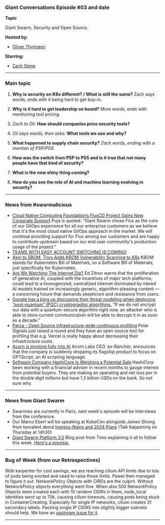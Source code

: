 
### Giant Conversations Episode #03 and date 

**Topic**

Giant Swarm, Security and Open Source.

**Hosted by:** 

* [Oliver Thylmann](https://twitter.com/othylmann)

**Starring:** 

* [Zach Stone](https://twitter.com/StoneZach) 

------------------------------------------------------------------------------------------------------------------------------
### Main topic

1. **Why is security on K8s different? / What is still the same?**
Zach says words, ends with it being hard to get buy-in.

2. **Why is it hard to get leadership on board?**
More words, ends with mentioning tool pricing.

3. _Zach to Oli:_ **How should companies price security tools?**
   
4. _Oli says words, then asks:_ **What tools we use and why?**

5. **What happened to supply chain security?**
_Zach words, ending with a mention of PSP/PSS._

6. **How was the switch from PSP to PSS and is it true that not many people have that kind of security?**
   
7. **What is the new shiny thing coming?**
8. **How do you see the role of AI and machine learning evolving in security?**


------------------------------------------------------------------------------------------------------------------------------

### News from #swarmalicious

- [Cloud Native Computing Foundation’s FluxCD Project Gains New Corporate Support](https://www.cncf.io/announcements/2024/03/19/cloud-native-computing-foundations-fluxcd-project-gains-new-corporate-support/) Puja is quoted: "Giant Swarm chose Flux as the core of our GitOps experience for all our enterprise customers as we believe that it's the most cloud native GitOps approach in the market. We will continue providing support for Flux among our customers and are happy to contribute upstream based on our end user community's production usage of the project."
- [TEAMS WITH EASY ACCOUNT SWITCHING IS COMING!](https://www.theverge.com/2024/3/13/24099723/microsoft-teams-unified-app-personal-work-accounts)
- [Akin to SBOM, Trivy Adds KBOM Vulnerability Scanning to K8s](https://thenewstack.io/akin-to-sbom-trivy-adds-kbom-vulnerability-scanning-to-k8s/) KBOM stands for Kubernetes Bill of Materials, so a Software Bill of Materials, just specifically for Kubernetes.
- [Are We Watching The Internet Die?](https://www.wheresyoured.at/are-we-watching-the-internet-die/) Ed Zitron warns that the proliferation of generative AI, coupled with the incentives of major tech platforms, could lead to a homogenized, centralized internet dominated by inbred AI models trained on increasingly generic, algorithm-pleasing content — a concerning future that demands skepticism and resistance from users.
- [Google has a blog up discussing their threat modeling when deploying “post-quantum” (PQC) cryptographic algorithms.](https://x.com/balajis/status/1767583060080697788?s=46&t=RroddvcAmaWxXDr_4USKmw) “If we do not encrypt our data with a quantum-secure algorithm right now, an attacker who is able to store current communication will be able to decrypt it in as soon as a decade.”
- [Parca - Open Source infrastructure-wide continuous profiling](https://www.parca.dev/) Polar Signals just raised a round and they have an open source tool for profiling that e.g. Vercel is really happy about decreasing their infrastructure costs.
- [Acorn is pivoting fully into AI](https://twitter.com/ibuildthecloud/status/1768687181730841084?s=46&t=mBcWwVPPyiofVH88lpzCpg) Acorn Labs CEO. ex-Rancher, announces that the company is suddenly dropping its flagship product to focus on GPTScript, an AI scripting language.
- [Software Company HashiCorp Is Weighing a Potential Sale](https://www.bloomberg.com/news/articles/2024-03-15/software-company-hashicorp-is-said-to-weigh-potential-sale?embedded-checkout=true) HashiCorp been working with a financial adviser in recent months to gauge interest from potential buyers. They are making an operating and net loss per in the double digit millions but have 1.2 billion USDs on the bank. So not sure why.


------------------------------------------------------------------------------------------------------------------------------

### News from Giant Swarm

- Swarmies are currently in Paris, next week's episode will be interviews from the conference.
- Our Marco Ebert will be speaking at KubeCon alongside James Strong from Isovalent about [Ingress-Nginx and 2024 Plans](https://kccnceu2024.sched.com/event/1YhhJ/ingress-nginx-and-2024-plans-marco-ebert-giant-swarm-james-strong-isovalent) (Talk happening on Thursday at 14h30)
- [Giant Swarm Platform 3.0](https://swarm.ly/gs-kubecon-press-release-2024) Blog post from Timo explaining it all to follow this week. [Here's a preview.](https://www.giantswarm.io/blog/introducing-giant-swarm-platform-3.0-with-cluster-api?hs_preview=luFeuAGc-161151704459)


------------------------------------------------------------------------------------------------------------------------------


### Bug of Week (from our Retrospectives)

With karpenter for cost savings, we are reaching cilium API limits due to lots of pods being evicted and need to raise those limits. Pawel then managed to figure it out. NetworkPolicy Objects with CIRDs are the culprit. Without NetworkPolicy objects everything went fine. When also 500 NetworkPolicy Objects were created each with 10 random CIDRs in them, node_local identities went up to 70k, causing cilium timeouts, causing pods being stuck in ContainerCreating. Especially for single IP networks, cilium creates 31 secondary labels. Packing single IP CIDRS into slightly bigger subnets should help. We have an [upstream issue for it](https://github.com/cilium/cilium/issues/31497).

------------------------------------------------------------------------------------------------------------------------------




